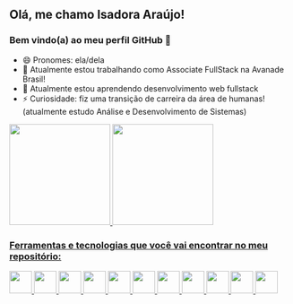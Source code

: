 ## Olá, me chamo Isadora Araújo! 
### Bem vindo(a) ao meu perfil GitHub 👋

- 😄 Pronomes: ela/dela
- 🔭 Atualmente estou trabalhando como Associate FullStack na Avanade Brasil!
- 🌱 Atualmente estou aprendendo desenvolvimento web fullstack
- ⚡ Curiosidade: fiz uma transição de carreira da área de humanas! (atualmente estudo Análise e Desenvolvimento de Sistemas)


<div>
<a href="https://github.com/isadoraraujo">
<img height="180em" src="https://github-readme-stats.vercel.app/api/top-langs/?username=isadoraraujo&layout=compact&langs_count=7&theme=dracula"/>
<img height="180em" src="https://github-readme-stats.vercel.app/api?username=isadoraraujo&show_icons=true&theme=dracula&include_all_commits=true&count_private=true"/>
</div>
  
### Ferramentas e tecnologias que você vai encontrar no meu repositório:
  
<img src="https://cdn.jsdelivr.net/gh/devicons/devicon/icons/html5/html5-original.svg" width="40" height="40"/>  <img src="https://cdn.jsdelivr.net/gh/devicons/devicon/icons/css3/css3-original.svg" width="40" height="40"/>  <img src="https://cdn.jsdelivr.net/gh/devicons/devicon/icons/git/git-original.svg" width="40" height="40"/>  <img src="https://cdn.jsdelivr.net/gh/devicons/devicon/icons/github/github-original.svg" width="40" height="40"/>  <img src="https://cdn.jsdelivr.net/gh/devicons/devicon/icons/javascript/javascript-original.svg" width="40" height="40"/>  <img src="https://cdn.jsdelivr.net/gh/devicons/devicon/icons/jquery/jquery-original.svg" width="40" height="40"/>  <img src="https://cdn.jsdelivr.net/gh/devicons/devicon/icons/bootstrap/bootstrap-original.svg" width="40" height="40"/>  <img src="https://cdn.jsdelivr.net/gh/devicons/devicon/icons/mysql/mysql-original.svg" width="40" height="40"/>  <img src="https://cdn.jsdelivr.net/gh/devicons/devicon/icons/nodejs/nodejs-original-wordmark.svg" width="40" height="40"/>  <img src="https://cdn.jsdelivr.net/gh/devicons/devicon/icons/express/express-original.svg" width="40" height="40"/>  <img src="https://cdn.jsdelivr.net/gh/devicons/devicon/icons/react/react-original.svg" width="40" height="40"/>
